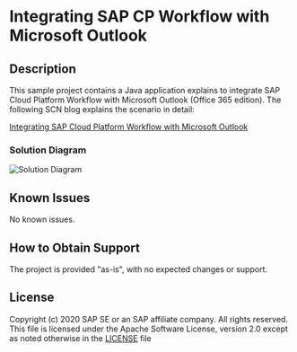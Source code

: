 # Integrating SAP CP Workflow with Microsoft Outlook

## Description
This sample project contains a Java application explains to integrate SAP Cloud Platform Workflow with Microsoft Outlook (Office 365 edition). The following SCN blog explains the scenario in detail:

[Integrating SAP Cloud Platform Workflow with Microsoft Outlook](https://blogs.sap.com/?p=1049876)

### Solution Diagram
![Solution Diagram](https://github.com/SAP/cloud-workflow-samples/blob/master/cf-outlook-integration-sample/images/SolutionArchitecture.png?raw=true)

## Known Issues
No known issues.

## How to Obtain Support
The project is provided "as-is", with no expected changes or support.

## License
Copyright (c) 2020 SAP SE or an SAP affiliate company. All rights reserved. This file is licensed under the Apache Software License, version 2.0 except as noted otherwise in the [LICENSE](https://github.com/SAP-samples/fsm-extension-sample/blob/master/LICENSE) file
